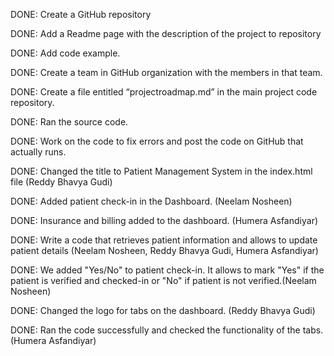 DONE: Create a GitHub repository

DONE: Add a Readme page with the description of the project to repository

DONE: Add code example.

DONE: Create a team in GitHub organization with the members in that team.

DONE: Create a file entitled “projectroadmap.md” in the main project code repository.

DONE: Ran the source code. 

DONE: Work on the code to fix errors and post the code on GitHub that actually runs.

DONE: Changed the title to Patient Management System in the index.html file (Reddy Bhavya Gudi)

DONE: Added patient check-in in the Dashboard. (Neelam Nosheen)

DONE: Insurance and billing added to the dashboard. (Humera Asfandiyar)

DONE: Write a code that retrieves patient information and allows to update patient details (Neelam Nosheen, Reddy Bhavya Gudi, Humera Asfandiyar)

DONE: We added "Yes/No" to patient check-in. It allows to mark "Yes" if the patient is verified and checked-in or "No" if patient is not verified.(Neelam Nosheen)

DONE: Changed the logo for tabs on the dashboard. (Reddy Bhavya Gudi)

DONE: Ran the code successfully and checked the functionality of the tabs. (Humera Asfandiyar)
